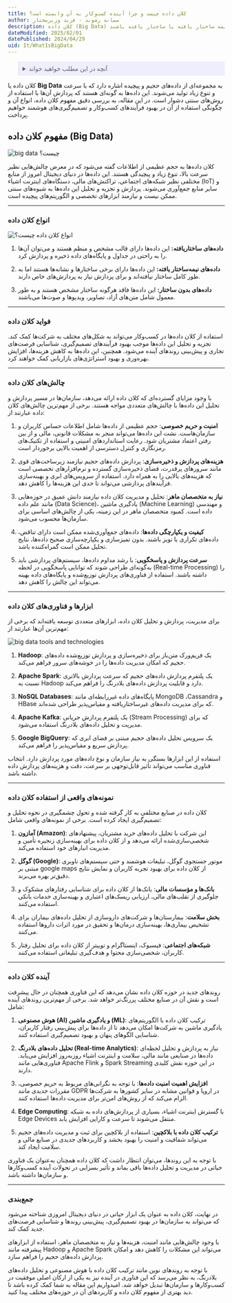 ```yaml
---
title: کلان داده چیست و چرا آینده کسب‌وکار به آن وابسته است؟
author: سمانه رشوند - فربد وزیرمختار
description: کلان داده (Big Data) به داده‌های حجیم و پیچیده اشاره دارد که به سرعت تولید می‌شوند و پردازش آن‌ها ممکن نیست. این داده‌ها می‌توانند بدون ساختار، نیمه ساختار یافته یا ساختار یافته باشند.
dateModified: 2025/02/01
datePublished: 2024/04/29
uid: It/WhatIsBigData
---
```


<blockquote style="background-color:#eeeefc; padding:0.5rem">
<details>
  <summary>آنچه در این مطلب خواهید خواند</summary>
  <ul>
   <li>مفهوم کلان داده (Big Data)</li>
   <li>انواع کلان داده</li>
   <li>فواید کلان داده</li>
   <li>چالش‌های کلان داده</li>
   <li>ابزارها و فناوری‌های کلان داده</li>
   <li>نمونه‌های واقعی از استفاده کلان داده</li>
  </ul>
</details>
</blockquote>

کلان داده یا **Big Data** به مجموعه‌ای از داده‌های حجیم و پیچیده اشاره دارد که با سرعت و تنوع زیاد تولید می‌شوند. این داده‌ها به گونه‌ای هستند که پردازش آن‌ها با استفاده از روش‌های سنتی دشوار است. در این مقاله، به بررسی دقیق مفهوم کلان داده، انواع آن و چگونگی استفاده از آن در بهبود فرآیندهای کسب‌وکار و تصمیم‌گیری‌های هوشمند خواهیم پرداخت.

## مفهوم کلان داده (Big Data)

![big data چیست؟](./Images/WhatIsBigData.webp)

کلان داده‌ها به حجم عظیمی از اطلاعات گفته می‌شود که در معرض چالش‌هایی نظیر سرعت بالا، تنوع زیاد و پیچیدگی هستند. این داده‌ها در دنیای دیجیتال امروز از منابع مختلفی نظیر شبکه‌های اجتماعی، تراکنش‌های مالی، دستگاه‌های اینترنت اشیاء (IoT) و سایر منابع جمع‌آوری می‌شوند. پردازش و تجزیه و تحلیل این داده‌ها به شیوه‌های سنتی ممکن نیست و نیازمند ابزارهای تخصصی و الگوریتم‌های پیچیده است.

---

### انواع کلان داده

![انواع کلان داده چیست؟](./Images/TypesOfBigData.webp)

1. **داده‌های ساختاریافته:** این داده‌ها دارای قالب مشخص و منظم هستند و می‌توان آن‌ها را به راحتی در جداول و پایگاه‌های داده ذخیره و پردازش کرد.

2. **داده‌های نیمه‌ساختار یافته:** این داده‌ها دارای برخی ساختارها و نشانه‌ها هستند اما به طور کامل ساختار نیافته‌اند و برای پردازش نیاز به پردازش‌های خاص دارند.

3. **داده‌های بدون ساختار:** این داده‌ها فاقد هرگونه ساختار مشخص هستند و به طور معمول شامل متن‌های آزاد، تصاویر، ویدیوها و صوت‌ها می‌باشند.

---

### فواید کلان داده‌
استفاده از کلان داده‌ها در کسب‌وکار می‌تواند به شکل‌های مختلف به شرکت‌ها کمک کند. تجزیه و تحلیل این داده‌ها موجب بهبود فرآیندهای تصمیم‌گیری، شناسایی فرصت‌های تجاری و پیش‌بینی روندهای آینده می‌شود. همچنین، این داده‌ها به کاهش هزینه‌ها، افزایش بهره‌وری و بهبود استراتژی‌های بازاریابی کمک خواهند کرد.

---

### چالش‌های کلان داده
با وجود مزایای گسترده‌ای که کلان داده ارائه می‌دهد، سازمان‌ها در مسیر پردازش و تحلیل این داده‌ها با چالش‌های متعددی مواجه هستند. برخی از مهم‌ترین چالش‌های کلان داده عبارتند از:

1. **امنیت و حریم خصوصی**: حجم عظیمی از داده‌ها شامل اطلاعات حساس کاربران و سازمان‌هاست. نشت این داده‌ها می‌تواند منجر به مشکلات قانونی، مالی و از بین رفتن اعتماد مشتریان شود. رعایت استانداردهای امنیتی و استفاده از تکنیک‌های رمزنگاری و کنترل دسترسی از اهمیت بالایی برخوردار است.  

2. **هزینه‌های پردازش و ذخیره‌سازی**: پردازش داده‌های حجیم نیازمند زیرساخت‌های قوی مانند سرورهای پرقدرت، فضای ذخیره‌سازی گسترده و نرم‌افزارهای تخصصی است که هزینه‌های بالایی را به همراه دارد. استفاده از سرویس‌های ابری و بهینه‌سازی فرآیندهای پردازشی می‌تواند تا حدی این هزینه‌ها را کاهش دهد.  

3. **نیاز به متخصصان ماهر**: تحلیل و مدیریت کلان داده نیازمند دانش عمیق در حوزه‌هایی مانند علم داده (Data Science)، یادگیری ماشین (Machine Learning) و مهندسی داده است. کمبود متخصصان ماهر در این زمینه، یکی از چالش‌های اساسی برای سازمان‌ها محسوب می‌شود.  

4. **کیفیت و یکپارچگی داده‌ها**: داده‌های جمع‌آوری‌شده ممکن است دارای تناقض، داده‌های تکراری یا نویز باشند. بدون تمیزسازی و یکپارچه‌سازی صحیح داده‌ها، نتایج تحلیل ممکن است گمراه‌کننده باشد.  

5. **سرعت پردازش و پاسخگویی**: با رشد مداوم داده‌ها، سیستم‌های پردازشی باید به‌گونه‌ای طراحی شوند که توانایی پاسخگویی در لحظه (Real-time Processing) را داشته باشند. استفاده از فناوری‌های پردازش توزیع‌شده و پایگاه‌های داده بهینه می‌تواند این چالش را کاهش دهد.  

---

### ابزارها و فناوری‌های کلان داده
برای مدیریت، پردازش و تحلیل کلان داده، ابزارهای متعددی توسعه یافته‌اند که برخی از مهم‌ترین آن‌ها عبارتند از:  

![big data tools and technologies](./Images/WhatIsBigData.webp)

1. **Hadoop**: یک فریم‌ورک متن‌باز برای ذخیره‌سازی و پردازش توزیع‌شده داده‌های حجیم که امکان مدیریت داده‌ها را در خوشه‌های سرور فراهم می‌کند.  

2. **Apache Spark**: یک پلتفرم پردازش داده‌های حجیم که سرعت پردازش بالاتری نسبت به Hadoop دارد و قابلیت پردازش داده‌های بلادرنگ را فراهم می‌کند.  

3. **NoSQL Databases**: پایگاه‌های داده غیررابطه‌ای مانند MongoDB ،Cassandra و HBase که برای مدیریت داده‌های غیرساختاریافته و مقیاس‌پذیر طراحی شده‌اند.  

4. **Apache Kafka**: یک پلتفرم پردازش جریانی (Stream Processing) که برای مدیریت و تحلیل داده‌های بلادرنگ استفاده می‌شود.  

5. **Google BigQuery**: یک سرویس تحلیل داده‌های حجیم مبتنی بر فضای ابری که پردازش سریع و مقیاس‌پذیر را فراهم می‌کند.  

استفاده از این ابزارها بستگی به نیاز سازمان و نوع داده‌های مورد پردازش دارد. انتخاب فناوری مناسب می‌تواند تأثیر قابل‌توجهی بر سرعت، دقت و هزینه‌های پردازش داده داشته باشد.  

---

### نمونه‌های واقعی از استفاده کلان داده
کلان داده در صنایع مختلفی به کار گرفته شده و تحول چشمگیری در نحوه تحلیل و تصمیم‌گیری ایجاد کرده است. برخی از نمونه‌های واقعی شامل:  

1. **آمازون (Amazon)**: این شرکت با تحلیل داده‌های خرید مشتریان، پیشنهادهای شخصی‌سازی‌شده ارائه می‌دهد و از کلان داده برای بهینه‌سازی زنجیره تأمین و مدیریت انبارهای خود استفاده می‌کند.  

2. **گوگل (Google)**: موتور جستجوی گوگل، تبلیغات هوشمند و حتی سیستم‌های ناوبری مبتنی بر google maps از کلان داده برای بهبود تجربه کاربران و نمایش نتایج دقیق‌تر بهره می‌برند.  

3. **بانک‌ها و مؤسسات مالی**: بانک‌ها از کلان داده برای شناسایی رفتارهای مشکوک و جلوگیری از تقلب‌های مالی، ارزیابی ریسک‌های اعتباری و بهینه‌سازی خدمات بانکی استفاده می‌کنند.  

4. **بخش سلامت**: بیمارستان‌ها و شرکت‌های داروسازی از تحلیل داده‌های بیماران برای تشخیص بیماری‌ها، بهینه‌سازی درمان‌ها و تحقیق در مورد اثرات داروها استفاده می‌کنند.  

5. **شبکه‌های اجتماعی**: فیسبوک، اینستاگرام و توییتر از کلان داده برای تحلیل رفتار کاربران، شخصی‌سازی محتوا و هدف‌گیری تبلیغاتی استفاده می‌کنند.  

---

### آینده کلان داده
روندهای جدید در حوزه کلان داده نشان می‌دهد که این فناوری همچنان در حال پیشرفت است و نقش آن در صنایع مختلف پررنگ‌تر خواهد شد. برخی از مهم‌ترین روندهای آینده شامل:  

1. **هوش مصنوعی (AI) و یادگیری ماشین (ML)**: ترکیب کلان داده با الگوریتم‌های یادگیری ماشین به شرکت‌ها امکان می‌دهد تا از داده‌ها برای پیش‌بینی رفتار کاربران، شناسایی الگوهای پنهان و بهبود تصمیم‌گیری استفاده کنند.  

2. **تحلیل داده‌های بلادرنگ (Real-time Analytics)**: نیاز به پردازش و تحلیل لحظه‌ای داده‌ها در صنایعی مانند مالی، سلامت و اینترنت اشیاء روزبه‌روز افزایش می‌یابد. فناوری‌هایی مانند Apache Flink و Spark Streaming در این حوزه نقش کلیدی دارند.  

3. **افزایش اهمیت امنیت داده‌ها**: با توجه به نگرانی‌های مربوط به حریم خصوصی، مقررات جدیدی مانند GDPR در اروپا و قوانین مشابه در سایر کشورها به شرکت‌ها الزام می‌کند که از روش‌های امن‌تر برای مدیریت داده‌ها استفاده کنند.  

4. **Edge Computing**: با گسترش اینترنت اشیاء، بسیاری از پردازش‌های داده به شبکه Edge Devices منتقل می‌شوند تا سرعت و کارایی افزایش یابد.  

5. **ترکیب کلان داده با بلاکچین**: استفاده از بلاکچین برای ثبت و مدیریت داده‌های حجیم می‌تواند شفافیت و امنیت را بهبود بخشد و کاربردهای جدیدی در صنایع مالی و سلامت ایجاد کند.  

با توجه به این روندها، می‌توان انتظار داشت که کلان داده همچنان به‌عنوان یک فناوری حیاتی در مدیریت و تحلیل داده‌ها باقی بماند و تأثیر بسزایی در تحولات آینده کسب‌وکارها و سازمان‌ها داشته باشد.

---

### جمع‌بندی

در نهایت، کلان داده به عنوان یک ابزار حیاتی در دنیای دیجیتال امروزی شناخته می‌شود که می‌تواند به سازمان‌ها در بهبود تصمیم‌گیری، پیش‌بینی روندها و شناسایی فرصت‌های جدید کمک کند.

با وجود چالش‌هایی مانند امنیت، هزینه‌ها و نیاز به متخصصان ماهر، استفاده از ابزارهای پیشرفته مانند Hadoop و Apache Spark می‌تواند این مشکلات را کاهش دهد و امکان پردازش داده‌های حجیم را فراهم سازد.

با توجه به روندهای نوین مانند ترکیب کلان داده با هوش مصنوعی و تحلیل داده‌های بلادرنگ، به نظر می‌رسد که این فناوری در آینده نیز به یکی از ارکان اصلی موفقیت در کسب‌وکارها و سازمان‌ها تبدیل خواهد شد.
امیدواریم این مقاله به شما کمک کرده باشد تا دید بهتری از مفهوم کلان داده و کاربردهای آن در حوزه‌های مختلف پیدا کنید.
